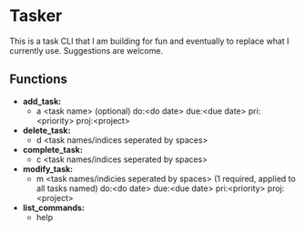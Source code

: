 # Tasker

This is a task CLI that I am building for fun and eventually to replace what I currently use. Suggestions are welcome.

## Functions
- **add_task:**
    - a \<task name> (optional) do:\<do date> due:\<due date> pri:\<priority> proj:\<project>
- **delete_task:**
    - d \<task names/indices seperated by spaces>
- **complete_task:**
    - c \<task names/indices seperated by spaces>
- **modify_task:**
    - m \<task names/indicies seperated by spaces> (1 required, applied to all tasks named) do:\<do date> due:\<due date> pri:\<priority> proj:\<project>
- **list_commands:**
    - help